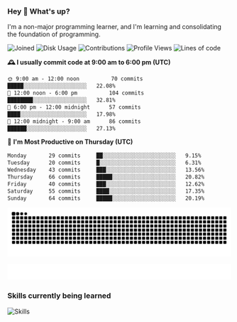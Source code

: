 ### Hey :wave: What's up?

I'm a non-major programming learner, and I'm learning and consolidating the foundation of programming.

<!--START_SECTION:waka-->
![Joined](http://img.shields.io/badge/Joined-6%20years%20ago-6D67E4?style=flat&labelColor=453C67)
![Disk Usage](http://img.shields.io/badge/Github%27s%20Storage-591.7%20MB-FD841F?style=flat&labelColor=E14D2A)
![Contributions](http://img.shields.io/badge/Contributions%20in%202023-59-7DCE13?style=flat&labelColor=2B7A0B)
![Profile Views](http://img.shields.io/badge/Profile%20Views-674-3AB4F2?style=flat&labelColor=0078AA)
![Lines of code](https://img.shields.io/badge/Lines%20of%20code-2%20Million%20Lines%20of%20code-FF8B8B?style=flat&labelColor=EB4747)

**🕰️ I usually commit code at 9:00 am to 6:00 pm (UTC)** 

```text
🌞 9:00 am - 12:00 noon          70 commits     █████░░░░░░░░░░░░░░░░░░░░   22.08% 
🌆 12:00 noon - 6:00 pm          104 commits    ████████░░░░░░░░░░░░░░░░░   32.81% 
🌃 6:00 pm - 12:00 midnight      57 commits     ████░░░░░░░░░░░░░░░░░░░░░   17.98% 
🌙 12:00 midnight - 9:00 am      86 commits     ██████░░░░░░░░░░░░░░░░░░░   27.13%
```
📅 **I'm Most Productive on Thursday (UTC)** 

```text
Monday       29 commits     ██░░░░░░░░░░░░░░░░░░░░░░░   9.15% 
Tuesday      20 commits     █░░░░░░░░░░░░░░░░░░░░░░░░   6.31% 
Wednesday    43 commits     ███░░░░░░░░░░░░░░░░░░░░░░   13.56% 
Thursday     66 commits     █████░░░░░░░░░░░░░░░░░░░░   20.82% 
Friday       40 commits     ███░░░░░░░░░░░░░░░░░░░░░░   12.62% 
Saturday     55 commits     ████░░░░░░░░░░░░░░░░░░░░░   17.35% 
Sunday       64 commits     █████░░░░░░░░░░░░░░░░░░░░   20.19%
```



<!--END_SECTION:waka-->

![Snake animation](https://raw.githubusercontent.com/dirname/dirname/output/snake.svg)

![metrics](github-metrics.svg)

### Skills currently being learned

![Skills](https://skillicons.dev/icons?i=linux,rust,go,solidity,typescript,bash,git,postgres,mysql,redis,mongo,docker,kubernetes,prometheus,grafana)

